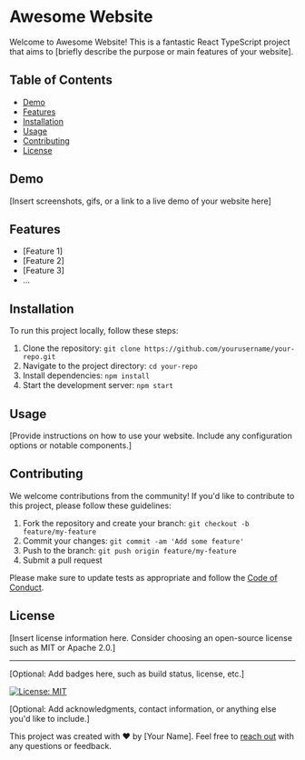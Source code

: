 # Awesome Website

Welcome to Awesome Website! This is a fantastic React TypeScript project that aims to [briefly describe the purpose or main features of your website].

## Table of Contents

- [Demo](#demo)
- [Features](#features)
- [Installation](#installation)
- [Usage](#usage)
- [Contributing](#contributing)
- [License](#license)

## Demo

[Insert screenshots, gifs, or a link to a live demo of your website here]

## Features

- [Feature 1]
- [Feature 2]
- [Feature 3]
- ...

## Installation

To run this project locally, follow these steps:

1. Clone the repository: `git clone https://github.com/yourusername/your-repo.git`
2. Navigate to the project directory: `cd your-repo`
3. Install dependencies: `npm install`
4. Start the development server: `npm start`

## Usage

[Provide instructions on how to use your website. Include any configuration options or notable components.]

## Contributing

We welcome contributions from the community! If you'd like to contribute to this project, please follow these guidelines:

1. Fork the repository and create your branch: `git checkout -b feature/my-feature`
2. Commit your changes: `git commit -am 'Add some feature'`
3. Push to the branch: `git push origin feature/my-feature`
4. Submit a pull request

Please make sure to update tests as appropriate and follow the [Code of Conduct](CODE_OF_CONDUCT.md).

## License

[Insert license information here. Consider choosing an open-source license such as MIT or Apache 2.0.]

---

[Optional: Add badges here, such as build status, license, etc.]

[![License: MIT](https://img.shields.io/badge/License-MIT-yellow.svg)](https://opensource.org/licenses/MIT)

[Optional: Add acknowledgments, contact information, or anything else you'd like to include.]

This project was created with ❤️ by [Your Name]. Feel free to [reach out](mailto:youremail@example.com) with any questions or feedback.

